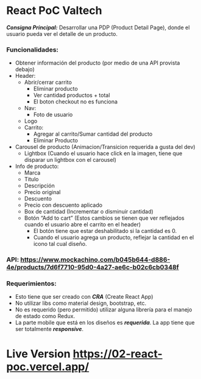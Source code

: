 # React PoC Valtech

***Consigna Principal:*** Desarrollar una PDP (Product Detail Page), donde el usuario 
pueda ver el detalle de un producto.

### Funcionalidades:
+ Obtener información del producto (por medio de una API provista debajo)
+ Header:
    + Abrir/cerrar carrito
        + Eliminar producto
        + Ver cantidad productos + total
        + El boton checkout no es funciona
    + Nav:
        + Foto de usuario
    + Logo
    + Carrito: 
        + Agregar al carrito/Sumar cantidad del producto
        + Eliminar Producto
+ Carousel de producto (Animacion/Transicion requerida a gusta del dev)
    + Lightbox (Cuando el usuario hace click en la imagen, tiene que disparar un lightbox con el carousel)
+ Info de producto:
    + Marca
    + Titulo
    + Descripción
    + Precio original
    + Descuento
    + Precio con descuento aplicado
    + Box de cantidad (Incrementar o disminuir cantidad)
    + Botón “Add to cart” (Estos cambios se tienen que ver reflejados cuando el usuario abre el carrito en el header)
        + El botón tiene que estar deshabilitado si la cantidad es 0.
        + Cuando el usuario agrega un producto, reflejar la cantidad en el icono tal cual diseño.

### API: https://www.mockachino.com/b045b644-d886-4e/products/7d6f7710-95d0-4a27-ae6c-b02c6cb0348f

### Requerimientos:
- Esto tiene que ser creado con ***CRA*** (Create React App)
- No utilizar libs como material design, bootstrap, etc.
- No es requerido (pero permitido) utilizar alguna librería para el manejo de  estado como Redux. 
- La parte mobile que está en los diseños es ***requerida***. La app tiene que ser  totalmente ***responsive***.

# Live Version https://02-react-poc.vercel.app/

